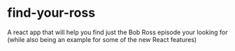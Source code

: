 # find-your-ross
 A react app that will help you find just the Bob Ross episode your looking for (while also being an example for some of the new React features)
